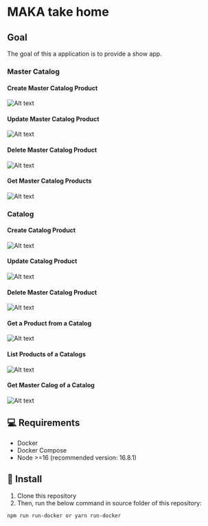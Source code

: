 # MAKA take home

## Goal
The goal of this a application is to provide a show app.

### Master Catalog
#### Create Master Catalog Product
![Alt text](./diagrams/sequence/create-master-catalog.svg)
#### Update Master Catalog Product
![Alt text](./diagrams/sequence/update-master-catalog.svg)
#### Delete Master Catalog Product
![Alt text](./diagrams/sequence/delete-master-catalog.svg)
#### Get Master Catalog Products
![Alt text](./diagrams/sequence/get-master-catalog-from-catalog-product.svg)

### Catalog
#### Create Catalog Product
![Alt text](./diagrams/sequence/create-catalog-product.svg)
#### Update Catalog Product
![Alt text](./diagrams/sequence/update-catalog-product.svg)
#### Delete Master Catalog Product
![Alt text](./diagrams/sequence/delete-catalog-product.svg)
#### Get a Product from a Catalog
![Alt text](./diagrams/sequence/get-product-from-a-catalog.svg)
#### List Products of a Catalogs
![Alt text](./diagrams/sequence/find-all-products-of-a-catalog.svg)
#### Get Master Calog of a Catalog
![Alt text](./diagrams/sequence/find-master-catalog.svg)

## 💻 Requirements

- Docker
- Docker Compose
- Node >=16 (recommended version: 16.8.1)

## 🚀 Install

1. Clone this repository
2. Then, run the below command in source folder of this repository:
```shell
npm run run-docker or yarn run-docker
```
